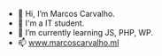 - 👋 Hi, I’m Marcos Carvalho.
- 👀 I'm a IT student.
- 🌱 I’m currently learning JS, PHP, WP.
- 📫 www.marcoscarvalho.ml

<!---
marcoscarvalho-tk/marcoscarvalho-tk is a ✨ special ✨ repository because its `README.md` (this file) appears on your GitHub profile.
You can click the Preview link to take a look at your changes.
--->
